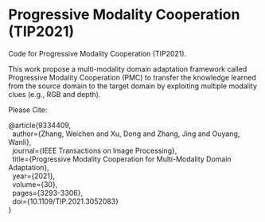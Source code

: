 # Progressive Modality Cooperation (TIP2021)

Code for Progressive Modality Cooperation (TIP2021). 

This work propose a multi-modality domain adaptation framework called Progressive Modality Cooperation (PMC) 
to transfer the knowledge learned from the source domain to the target domain by exploiting multiple modality clues (e.g., RGB and depth).

Please Cite:

@article{9334409,  
&nbsp;&nbsp;author={Zhang, Weichen and Xu, Dong and Zhang, Jing and Ouyang, Wanli},  
&nbsp;&nbsp;journal={IEEE Transactions on Image Processing},  
&nbsp;&nbsp;title={Progressive Modality Cooperation for Multi-Modality Domain Adaptation},  
&nbsp;&nbsp;year={2021},  
&nbsp;&nbsp;volume={30},  
&nbsp;&nbsp;pages={3293-3306},  
&nbsp;&nbsp;doi={10.1109/TIP.2021.3052083}  
}
